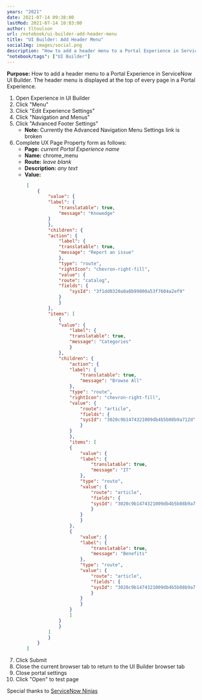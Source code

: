 ```yaml
---
years: "2021"
date: 2021-07-14 09:38:00
lastMod: 2021-07-14 10:03:00
author: tltoulson
url: /notebook/ui-builder-add-header-menu
title: "UI Builder: Add Header Menu"
socialImg: images/social.png
description: "How to add a header menu to a Portal Experience in ServiceNow UI Builder"
"notebook/tags": ["UI Builder"]
---
```


**Purpose:** How to add a header menu to a Portal Experience in ServiceNow UI Builder. The header menu is displayed at the top of every page in a Portal Experience.

1. Open Experience in UI Builder
2. Click "Menu"
3. Click "Edit Experience Settings"
4. Click "Navigation and Menus"
5. Click "Advanced Footer Settings"
   - **Note:** Currently the Advanced Navigation Menu Settings link is broken
6. Complete UX Page Property form as follows:
   - **Page:** *current Portal Experience name*
   - **Name:** chrome_menu
   - **Route:** *leave blank*
   - **Description:** *any text*
   - **Value:**
    ```json
        [
            {
                "value": {
                "label": {
                    "translatable": true,
                    "message": "Knowedge"
                }
                },
                "children": {
                "action": {
                    "label": {
                    "translatable": true,
                    "message": "Report an issue"
                    },
                    "type": "route",
                    "rightIcon": "chevron-right-fill",
                    "value": {
                    "route": "catalog",
                    "fields": {
                        "sysId": "3f1dd0320a0a0b99000a53f7604a2ef9"
                    }
                    }
                },
                "items": [
                    {
                    "value": {
                        "label": {
                        "translatable": true,
                        "message": "Categories"
                        }
                    },
                    "children": {
                        "action": {
                        "label": {
                            "translatable": true,
                            "message": "Browse All"
                        },
                        "type": "route",
                        "rightIcon": "chevron-right-fill",
                        "value": {
                            "route": "article",
                            "fields": {
                            "sysId": "3020c9b1474321009db4b5b08b9a712d"
                            }
                        }
                        },
                        "items": [
                        {
                            "value": {
                            "label": {
                                "translatable": true,
                                "message": "IT"
                            },
                            "type": "route",
                            "value": {
                                "route": "article",
                                "fields": {
                                "sysId": "3020c9b1474321009db4b5b08b9a712d"
                                }
                            }
                            }
                        },
                        {
                            "value": {
                            "label": {
                                "translatable": true,
                                "message": "Benefits"
                            },
                            "type": "route",
                            "value": {
                                "route": "article",
                                "fields": {
                                "sysId": "3020c9b1474321009db4b5b08b9a712d"
                                }
                            }
                            }
                        }
                        ]
                    }
                    }
                ]
                }
            }
        ]
    ```
7. Click Submit
8. Close the current browser tab to return to the UI Builder browser tab
9. Close portal settings
10. Click "Open" to test page

Special thanks to [ServiceNow Ninjas][1]

[1]: https://servicenowninjas.blog/uib_basic/add-simple-navigation-menu-and-actions/